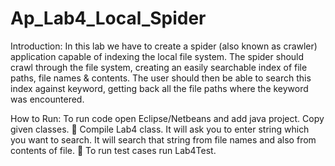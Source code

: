 # Ap_Lab4_Local_Spider
Introduction:
In this lab we have to create a spider (also known as crawler) application capable of indexing the local file system. The spider should crawl through the file system, creating an easily searchable index of file paths, file names & contents. The user should then be able to search this index against keyword, getting back all the file paths where the keyword was encountered. 

How to Run:
To run code open Eclipse/Netbeans and add java project. Copy given classes. 
	Compile Lab4 class. It will ask you to enter string which you want to search. It will search that string from file names and also from contents of file.
	To run test cases run Lab4Test.
